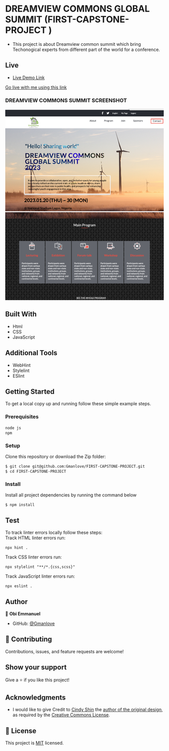 
# DREAMVIEW COMMONS GLOBAL SUMMIT (FIRST-CAPSTONE-PROJECT )

- This project is about Dreamview common summit which bring Techonogical experts from different part of the world for a conference.

## Live

- [Live Demo Link](https://gmanlove.github.io/FIRST-CAPSTONE-PROJECT/)

[Go live with me using this link](https://www.loom.com/share/bf2eb1a08afb4a9fbafd9b1f0612325c)


### DREAMVIEW COMMONS SUMMIT SCREENSHOT

![lead](images/Screenshot%202023-02-09%20at%2021.00.32.png)
![lead1](images/Screenshot%202023-02-09%20at%2021.01.07.png)


## Built With

- Html
- CSS
- JavaScript

## Additional Tools

- WebHint
- Stylelint
- ESlint

## Getting Started
To get a local copy up and running follow these simple example steps.

### Prerequisites
```
node js
npm
```

### Setup
Clone this repository or download the Zip folder:
```
$ git clone git@github.com:Gmanlove/FIRST-CAPSTONE-PROJECT.git
$ cd FIRST-CAPSTONE-PROJECT
```

### Install
Install all project dependencies by running the command below
```
$ npm install
```

## Test
To track linter errors locally follow these steps:  
Track HTML linter errors run:
```
npx hint .
```
Track CSS linter errors run:
```
npx stylelint "**/*.{css,scss}"
```
Track JavaScript linter errors run:
```
npx eslint .
```

## Author
👤 **Obi Emmanuel**

- GitHub: [@Gmanlove](https://github.com/Gmanlove)

## 🤝 Contributing

Contributions, issues, and feature requests are welcome!  


## Show your support

Give a ⭐️ if you like this project!

## Acknowledgments

- I would like to give Credit to [Cindy Shin](https://www.behance.net/adagio07) the [author of the original design](https://www.behance.net/gallery/29845175/CC-Global-Summit-2015), as required by the [Creative Commons License](https://creativecommons.org/licenses/).


## 📝 License

This project is [MIT](./MIT.md) licensed.
